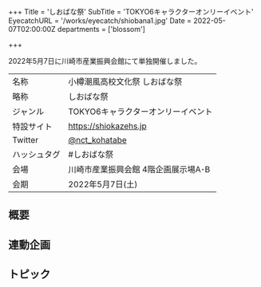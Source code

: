 +++
Title = 'しおばな祭'
SubTitle = 'TOKYO6キャラクターオンリーイベント'
EyecatchURL = '/works/eyecatch/shiobana1.jpg'
Date = 2022-05-07T02:00:00Z
departments = ['blossom']

+++

2022年5月7日に川崎市産業振興会館にて単独開催しました。

<!--more-->

| | |
| --- | --- |
| 名称 | 小樽潮風高校文化祭 しおばな祭 |
| 略称 | しおばな祭 |
| ジャンル | TOKYO6キャラクターオンリーイベント |
| 特設サイト | https://shiokazehs.jp |
| Twitter | [@nct_kohatabe](https://twitter.com/nct_kohatabe) |
| ハッシュタグ | #しおばな祭 |
| 会場 | 川崎市産業振興会館 4階企画展示場A･B |
| 会期 | 2022年5月7日(土) |

## 概要

## 連動企画

## トピック

